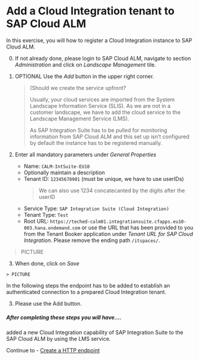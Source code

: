 # Add a Cloud Integration tenant to SAP Cloud ALM

In this exercise, you will how to register a Cloud Integration instance to SAP Cloud ALM.

0. If not already done, please login to SAP Cloud ALM, navigate to section *Administration* and click on *Landscape Management* tile.

1. OPTIONAL Use the *Add* button in the upper right corner.
      
    >(Should we create the service upfront?
    >
    > Usually, your cloud services are imported from the System Landscape Information Service (SLIS). As we are not in a customer landscape, we have to add the cloud service to the Landscape Management Service (LMS). 
    >
    > As SAP Integration Suite has to be pulled for monitoring information from SAP Cloud ALM and this set up isn’t configured by default the instance has to be registered manually.

2.	Enter all mandatory parameters under *General Properties*
    - Name: `CALM-IntSuite-EU10`
    - Optionally maintain a description
    - Tenant ID: `12345678901` (must be unique, we have to use userIDs)
        > We can also use 1234 concatecanted by the digits after the userID
    - Service Type: `SAP Integration Suite (Cloud Integration)`
    - Tenant Type: `Test`
    - Root URL: `https://teched-calm01.integrationsuite.cfapps.eu10-003.hana.ondemand.com` or use the URL that has been provided to you from the Tenant Booker application under *Tenant URL for SAP Cloud Integration*. Please remove the ending path `/itspaces/`.
   
   > PICTURE

  3. When done, click on *Save*

    > PICTURE
    
  In the following steps the endpoint has to be added to establish an authenticated connection to a prepared Cloud Integration tenant.

3.	Please use the Add button.


##### After completing these steps you will have....

added a new Cloud Integration capability of SAP Integration Suite to the SAP Cloud ALM by using the LMS service.


Continue to - [Create a HTTP endpoint](exercises/ex1/ex12/README.md)
